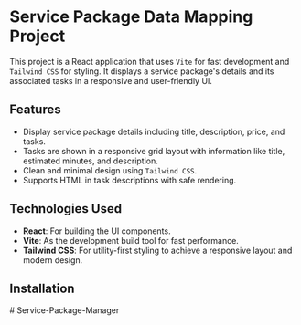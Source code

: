 # Service Package Data Mapping Project

This project is a React application that uses `Vite` for fast development and `Tailwind CSS` for styling. It displays a service package's details and its associated tasks in a responsive and user-friendly UI.

## Features

- Display service package details including title, description, price, and tasks.
- Tasks are shown in a responsive grid layout with information like title, estimated minutes, and description.
- Clean and minimal design using `Tailwind CSS`.
- Supports HTML in task descriptions with safe rendering.

## Technologies Used

- **React**: For building the UI components.
- **Vite**: As the development build tool for fast performance.
- **Tailwind CSS**: For utility-first styling to achieve a responsive layout and modern design.

## Installation


#   S e r v i c e - P a c k a g e - M a n a g e r  
 